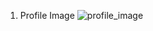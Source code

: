 1. Profile Image
![profile_image](https://github.com/user-attachments/assets/8453baeb-7e1c-4288-b2a5-61b530dfcef6)
